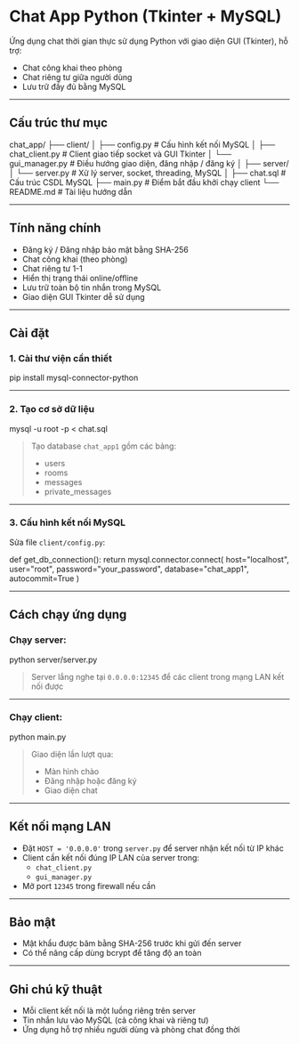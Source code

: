 # Chat App Python (Tkinter + MySQL)

Ứng dụng chat thời gian thực sử dụng Python với giao diện GUI (Tkinter), hỗ trợ:
- Chat công khai theo phòng
- Chat riêng tư giữa người dùng
- Lưu trữ đầy đủ bằng MySQL

---

## Cấu trúc thư mục

chat_app/
├── client/
│   ├── config.py             # Cấu hình kết nối MySQL
│   ├── chat_client.py        # Client giao tiếp socket và GUI Tkinter
│   └── gui_manager.py        # Điều hướng giao diện, đăng nhập / đăng ký
│
├── server/
│   └── server.py             # Xử lý server, socket, threading, MySQL
│
├── chat.sql                  # Cấu trúc CSDL MySQL
├── main.py                   # Điểm bắt đầu khởi chạy client
└── README.md                 # Tài liệu hướng dẫn

---

## Tính năng chính

- Đăng ký / Đăng nhập bảo mật bằng SHA-256
- Chat công khai (theo phòng)
- Chat riêng tư 1-1
- Hiển thị trạng thái online/offline
- Lưu trữ toàn bộ tin nhắn trong MySQL
- Giao diện GUI Tkinter dễ sử dụng

---

## Cài đặt

### 1. Cài thư viện cần thiết

pip install mysql-connector-python

---

### 2. Tạo cơ sở dữ liệu

mysql -u root -p < chat.sql

> Tạo database `chat_app1` gồm các bảng:
> - users
> - rooms
> - messages
> - private_messages

---

### 3. Cấu hình kết nối MySQL

Sửa file `client/config.py`:

def get_db_connection():
    return mysql.connector.connect(
        host="localhost",
        user="root",
        password="your_password",
        database="chat_app1",
        autocommit=True
    )

---

## Cách chạy ứng dụng

### Chạy server:

python server/server.py

> Server lắng nghe tại `0.0.0.0:12345` để các client trong mạng LAN kết nối được

---

### Chạy client:

python main.py

> Giao diện lần lượt qua:
> - Màn hình chào
> - Đăng nhập hoặc đăng ký
> - Giao diện chat

---

## Kết nối mạng LAN

- Đặt `HOST = '0.0.0.0'` trong `server.py` để server nhận kết nối từ IP khác
- Client cần kết nối đúng IP LAN của server trong:
  - `chat_client.py`
  - `gui_manager.py`
- Mở port `12345` trong firewall nếu cần

---

## Bảo mật

- Mật khẩu được băm bằng SHA-256 trước khi gửi đến server
- Có thể nâng cấp dùng bcrypt để tăng độ an toàn

---

## Ghi chú kỹ thuật

- Mỗi client kết nối là một luồng riêng trên server
- Tin nhắn lưu vào MySQL (cả công khai và riêng tư)
- Ứng dụng hỗ trợ nhiều người dùng và phòng chat đồng thời

